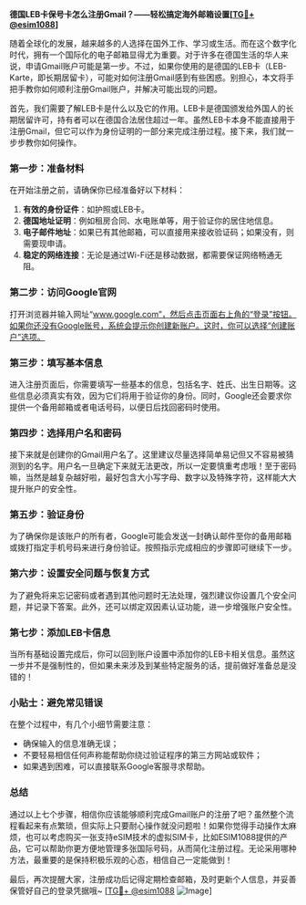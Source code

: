 **德国LEB卡保号卡怎么注册Gmail？——轻松搞定海外邮箱设置[[TG💪+ @esim1088](https://t.me/s/esim1088)]**

随着全球化的发展，越来越多的人选择在国外工作、学习或生活。而在这个数字化时代，拥有一个国际化的电子邮箱显得尤为重要。对于许多在德国生活的华人来说，申请Gmail账户可能是第一步。不过，如果你使用的是德国的LEB卡（LEB-Karte，即长期居留卡），可能对如何注册Gmail感到有些困惑。别担心，本文将手把手教你如何顺利注册Gmail账户，并解决可能出现的问题。

首先，我们需要了解LEB卡是什么以及它的作用。LEB卡是德国颁发给外国人的长期居留许可，持有者可以在德国合法居住超过一年。虽然LEB卡本身不能直接用于注册Gmail，但它可以作为身份证明的一部分来完成注册过程。接下来，我们就一步步教你如何操作。

### 第一步：准备材料

在开始注册之前，请确保你已经准备好以下材料：

1. **有效的身份证件**：如护照或LEB卡。
2. **德国地址证明**：例如租房合同、水电账单等，用于验证你的居住地信息。
3. **电子邮件地址**：如果已有其他邮箱，可以直接用来接收验证码；如果没有，则需要现申请。
4. **稳定的网络连接**：无论是通过Wi-Fi还是移动数据，都需要保证网络畅通无阻。

### 第二步：访问Google官网

打开浏览器并输入网址“www.google.com”，然后点击页面右上角的“登录”按钮。如果你还没有Google账号，系统会提示你创建新账户。这时，你可以选择“创建账户”选项。

### 第三步：填写基本信息

进入注册页面后，你需要填写一些基本的信息，包括名字、姓氏、出生日期等。这些信息必须真实有效，因为它们将用于验证你的身份。同时，Google还会要求你提供一个备用邮箱或者电话号码，以便日后找回密码时使用。

### 第四步：选择用户名和密码

接下来就是创建你的Gmail用户名了。这里建议尽量选择简单易记但又不容易被猜测到的名字。用户名一旦确定下来就无法更改，所以一定要慎重考虑哦！至于密码嘛，当然是越复杂越好啦，最好包含大小写字母、数字以及特殊字符，这样能大大提升账户的安全性。

### 第五步：验证身份

为了确保你是该账户的所有者，Google可能会发送一封确认邮件至你的备用邮箱或拨打指定手机号码来进行身份验证。按照指示完成相应的步骤即可继续下一步。

### 第六步：设置安全问题与恢复方式

为了避免将来忘记密码或者遇到其他问题时无法处理，强烈建议你设置几个安全问题，并记录下答案。此外，还可以绑定双因素认证功能，进一步增强账户安全性。

### 第七步：添加LEB卡信息

当所有基础设置完成后，你可以回到账户设置中添加你的LEB卡相关信息。虽然这一步并不是强制性的，但如果未来涉及到某些特定服务的话，提前做好准备总是没错的！

### 小贴士：避免常见错误

在整个过程中，有几个小细节需要注意：

- 确保输入的信息准确无误；
- 不要轻易相信任何声称能帮助你绕过验证程序的第三方网站或软件；
- 如果遇到困难，可以直接联系Google客服寻求帮助。

### 总结

通过以上七个步骤，相信你应该能够顺利完成Gmail账户的注册了吧？虽然整个流程看起来有点繁琐，但实际上只要耐心操作就没问题啦！如果你觉得手动操作太麻烦，也可以考虑购买一张支持eSIM技术的虚拟SIM卡，比如ESIM1088提供的产品，它可以帮助你更方便地管理多张国际号码，从而简化注册过程。无论采用哪种方法，最重要的是保持积极乐观的心态，相信自己一定能做到！

最后，再次提醒大家，注册成功后记得定期检查邮箱，及时更新个人信息，并妥善保管好自己的登录凭据哦~ [[TG💪+ @esim1088](https://t.me/s/esim1088) ![Image](https://i.postimg.cc/4NQfJmqS/Snipaste-2025-05-13-00-14-12.png)]